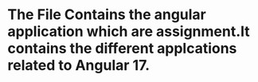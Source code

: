 # The File Contains the angular application which are assignment.It contains the different applcations related to Angular 17.

